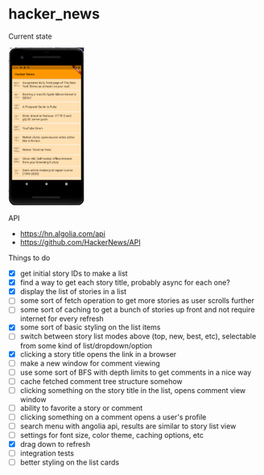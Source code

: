 # hacker_news

Current state

<img src="screenshot.png" alt="screenshot" width="150"/>

API
- https://hn.algolia.com/api
- https://github.com/HackerNews/API

Things to do 
- [x] get initial story IDs to make a list 
- [x] find a way to get each story title, probably async for each one? 
- [x] display the list of stories in a list
- [ ] some sort of fetch operation to get more stories as user scrolls further
- [ ] some sort of caching to get a bunch of stories up front and not require internet for every refresh
- [x] some sort of basic styling on the list items
- [ ] switch between story list modes above (top, new, best, etc), selectable from some kind of list/dropdown/option
- [x] clicking a story title opens the link in a browser
- [ ] make a new window for comment viewing
- [ ] use some sort of BFS with depth limits to get comments in a nice way
- [ ] cache fetched comment tree structure somehow
- [ ] clicking something on the story title in the list, opens comment view window
- [ ] ability to favorite a story or comment
- [ ] clicking something on a comment opens a user's profile 
- [ ] search menu with angolia api, results are similar to story list view
- [ ] settings for font size, color theme, caching options, etc
- [x] drag down to refresh
- [ ] integration tests 
- [ ] better styling on the list cards
